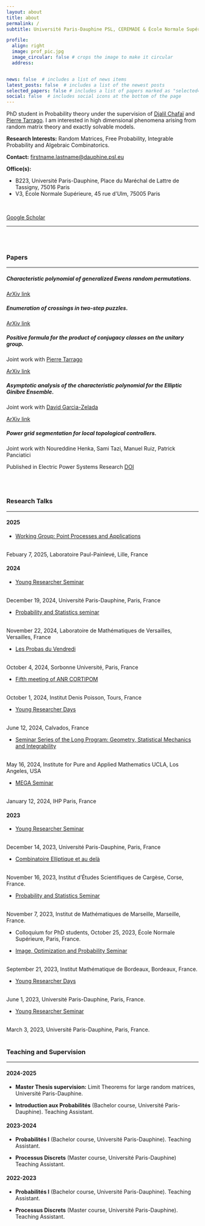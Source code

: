 ```yaml
---
layout: about
title: about
permalink: /
subtitle: Université Paris-Dauphine PSL, CEREMADE & École Normale Supérieure, DMA.

profile:
  align: right
  image: prof_pic.jpg
  image_circular: false # crops the image to make it circular
  address: 


news: false  # includes a list of news items
latest_posts: false  # includes a list of the newest posts
selected_papers: false # includes a list of papers marked as "selected={true}"
social: false  # includes social icons at the bottom of the page
---
```


PhD student in Probability theory under the supervision of [Djalil Chafaï](https://djalil.chafai.net/wiki/) and [Pierre Tarrago](http://tarrago.perso.math.cnrs.fr). I am interested in high dimensional phenomena arising from random matrix theory and exactly solvable models. 

**Research Interests:** Random Matrices, Free Probability, Integrable Probability and Algebraic Combinatorics.

**Contact:** firstname.lastname@dauphine.psl.eu

**Office(s):** 
- B223, Université Paris-Dauphine, Place du Maréchal de Lattre de Tassigny, 75016 Paris
- V3, École Normale Supérieure, 45 rue d'Ulm, 75005 Paris

 <br>

[Google Scholar](https://scholar.google.com/citations?user=Q4Dc3gsAAAAJ&hl=fr)

---

 <br>
 <br>

### Papers
---

##### **Characteristic polynomial of generalized Ewens random permutations.**

[ArXiv link](http://arxiv.org/abs/2504.01484)


##### **Enumeration of crossings in two-step puzzles.**

[ArXiv link](http://arxiv.org/abs/2411.08412)


##### **Positive formula for the product of conjugacy classes on the unitary group.**

Joint work with [Pierre Tarrago](https://tarrago.perso.math.cnrs.fr)

[ArXiv link](https://arxiv.org/abs/2405.06723)


##### **Asymptotic analysis of the characteristic polynomial for the Elliptic Ginibre Ensemble.** 

Joint work with [David Garcìa-Zelada](https://davidgarciaz.wixsite.com/math)

[ArXiv link](http://arxiv.org/abs/2306.16720) 


##### **Power grid segmentation for local topological controllers.** 

Joint work with Noureddine Henka, Sami Tazi, Manuel Ruiz, Patrick Panciatici

Published in Electric Power Systems Research [DOI](https://doi.org/10.1016/j.epsr.2022.108302) 


 <br>
 <br>

### Research Talks
---

#### 2025

- [Working Group: Point Processes and Applications](https://math.univ-lille.fr/agenda/groupes-de-travail)
 <br>
Febuary 7, 2025, Laboratoire Paul-Painlevé, Lille, France

#### 2024

- [Young Researcher Seminar](https://www.ceremade.dauphine.fr/en/seminars/young-researcher-seminar.html)
 <br>
December 19, 2024, Université Paris-Dauphine, Paris, France

- [Probability and Statistics seminar](https://lmv.math.cnrs.fr/seminaires/seminaires/) 
 <br>
November 22, 2024, 
Laboratoire de Mathématiques de Versailles, Versailles, France

- [Les Probas du Vendredi](https://www.lpsm.paris/seminaires/probasduvendredi/index)
 <br>
 October 4, 2024, Sorbonne Université, Paris, France

- [Fifth meeting of ANR CORTIPOM](https://idpoisson.fr/rostam/post/cortipom_automne_24/)
 <br>
 October 1, 2024, Institut Denis Poisson, Tours, France

- [Young Researcher Days](https://sites.google.com/view/young-researchers-days/)
 <br>
 June 12, 2024, Calvados, France

- [Seminar Series of the Long Program: Geometry, Statistical Mechanics and Integrability](https://www.ipam.ucla.edu/programs/long-programs/geometry-statistical-mechanics-and-integrability/)
 <br> 
May 16, 2024, Institute for Pure and Applied Mathematics UCLA, Los Angeles, USA

- [MEGA Seminar](https://www.ceremade.dauphine.fr/dokuwiki/mega:seminaire)
 <br>
 January 12, 2024, IHP Paris, France
 
#### 2023

- [Young Researcher Seminar](https://www.ceremade.dauphine.fr/en/seminars/young-researcher-seminar.html)
 <br>
December 14, 2023, Université Paris-Dauphine, Paris, France

- [Combinatoire Elliptique et au delà](https://cargesecombinepic.wp.imt.fr)
 <br>
November 16, 2023, Institut d’Études Scientifiques de Cargèse, Corse, France.

- [Probability and Statistics Seminar](https://www.i2m.univ-amu.fr/agenda/seminaires/probabilites-et-statistique/)
 <br>
 November 7, 2023,
Institut de Mathématiques de Marseille, Marseille, France.

- Colloquium for PhD students, October 25, 2023, École Normale Supérieure, Paris, France.

- [Image, Optimization and Probability Seminar](https://www.math.u-bordeaux.fr/imb/seminaire-images-optimisation-et-probabilites)
 <br>
September 21, 2023, Institut Mathématique de Bordeaux, Bordeaux, France. 

- [Young Researcher Days](https://young-researcher-days.github.io/presentations/)
 <br>
 June 1, 2023, Université Paris-Dauphine, Paris, France.

- [Young Researcher Seminar](https://www.ceremade.dauphine.fr/en/seminars/young-researcher-seminar.html)
 <br>
 March 3, 2023, Université Paris-Dauphine, Paris, France.

 <br>
 <br>


### Teaching and Supervision
---

#### 2024-2025

- **Master Thesis supervision:** Limit Theorems for large random matrices, Université Paris-Dauphine. 

- **Introduction aux Probabilités** (Bachelor course, Université Paris-Dauphine). Teaching Assistant.

#### 2023-2024

- **Probabilités I** (Bachelor course, Université Paris-Dauphine). Teaching Assistant.

- **Processus Discrets** (Master course, Université Paris-Dauphine) Teaching Assistant. 

#### 2022-2023

- **Probabilités I** (Bachelor course, Université Paris-Dauphine). Teaching Assistant.

- **Processus Discrets** (Master course, Université Paris-Dauphine). Teaching Assistant. 



